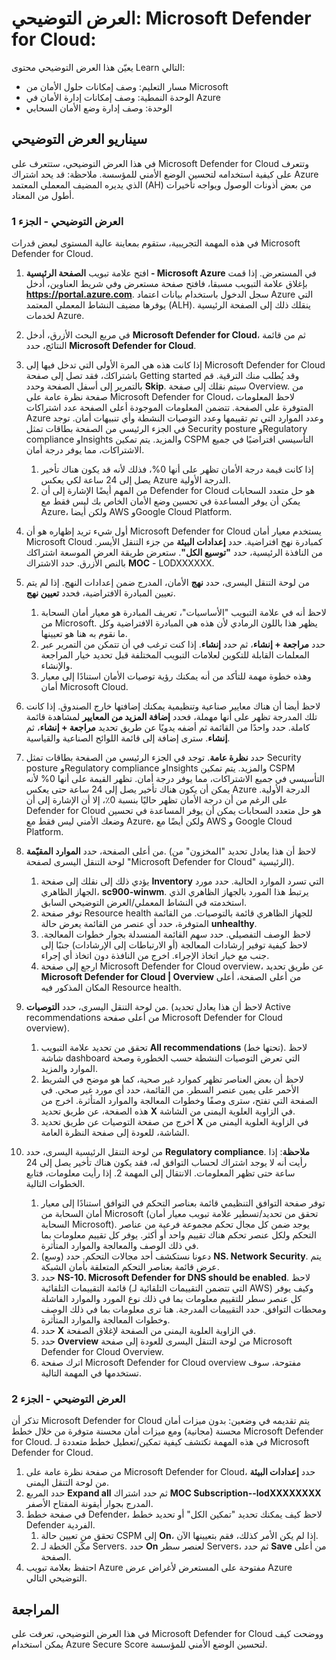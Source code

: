 <!---
---
العرض التوضيحي: العنوان: 'Microsoft Defender for Cloud' مسار التعلم/الوحدة النمطية/الوحدة: 'مسار التعلم: وصف إمكانات حلول الأمان من Microsoft؛ الوحدة: العنوان: "استكشاف Microsoft Defender for Cloud' مسار التعلم/الوحدة النمطية/الوحدة: "مسار التعلم: وصف إمكانات حلول الأمان من Microsoft؛ الوحدة النمطية 2: وصف إمكانيات إدارة الأمان في Azure؛ الوحدة 3: وصف إدارة الوضع الأمني السحابي"
---
--->

# العرض التوضيحي: Microsoft Defender for Cloud:

يعيّن هذا العرض التوضيحي محتوى Learn التالي:

- مسار التعليم: وصف إمكانات حلول الأمان من Microsoft
- الوحدة النمطية: وصف إمكانات إدارة الأمان في Azure
- الوحدة: وصف إدارة وضع الأمان السحابي

## سيناريو العرض التوضيحي

في هذا العرض التوضيحي، ستتعرف على Microsoft Defender for Cloud وتتعرف على كيفية استخدامه لتحسين الوضع الأمني للمؤسسة.  ملاحظة: قد يحد اشتراك Azure الذي يديره المضيف المعملي المعتمد (AH) من بعض أذونات الوصول ويواجه تأخيرات أطول من المعتاد.

### العرض التوضيحي - الجزء 1

في هذه المهمة التجريبية، ستقوم بمعاينة عالية المستوى لبعض قدرات Microsoft Defender for Cloud.

1. افتح علامة تبويب **الصفحة الرئيسية - Microsoft Azure** في المستعرض.  إذا قمت بإغلاق علامة التبويب مسبقا، فافتح صفحة مستعرض وفي شريط العناوين، أدخل **https://portal.azure.com**. سجل الدخول باستخدام بيانات اعتماد Azure التي يوفرها مضيف النشاط المعملي المعتمد (ALH).  ينقلك ذلك إلى الصفحة الرئيسية لخدمات Azure.

1. في مربع البحث الأزرق، أدخل **Microsoft Defender for Cloud**، ثم من قائمة النتائج، حدد **Microsoft Defender for Cloud**.

1. إذا كانت هذه هي المرة الأولى التي تدخل فيها إلى Microsoft Defender for Cloud باشتراكك، فقد تصل إلى صفحة Getting started وقد يُطلب منك الترقية.  قم بالتمرير إلى أسفل الصفحة وحدد **Skip**.  سيتم نقلك إلى صفحة Overview. من صفحة نظرة عامة على Microsoft Defender for Cloud، لاحظ المعلومات المتوفرة على الصفحة.  تتضمن المعلومات الموجودة أعلى الصفحة عدد اشتراكات Azure وعدد الموارد التي تم تقييمها وعدد التوصيات النشطة وأي تنبيهات أمان.  توجد في الجزء الرئيسي من الصفحة بطاقات تمثل Security posture وRegulatory compliance وInsights والمزيد.  يتم تمكين CSPM التأسيسي افتراضيًا في جميع الاشتراكات، مما يوفر درجة أمان.  
    1. إذا كانت قيمة درجة الأمان تظهر على أنها 0%، فذلك لأنه قد يكون هناك تأخير يصل إلى 24 ساعة لكي يعكس Azure الدرجة الأولية.  
    1. من المهم أيضًا الإشارة إلى أن Defender for Cloud هو حل متعدد السحابات يمكن أن يوفر المساعدة في تحسين وضع الأمان الخاص بك ليس فقط مع Azure، ولكن أيضا AWS وGoogle Cloud Platform.

1. أول شيء تريد إظهاره هو أن Microsoft Defender for Cloud يستخدم معيار أمان Microsoft Cloud كمبادرة نهج افتراضية.  حدد **إعدادات البيئة** من جزء التنقل الأيسر. من النافذة الرئيسية، حدد **"توسيع الكل"**.  ستعرض طريقة العرض الموسعة اشتراكك بالنص الأزرق.  حدد الاشتراك **MOC** - LODXXXXXX.

1. من لوحة التنقل اليسرى، حدد **نهج** الأمان، المدرج ضمن إعدادات النهج. إذا لم يتم تعيين المبادرة الافتراضية، فحدد **تعيين نهج**.
    1. لاحظ أنه في علامة التبويب "الأساسيات"، تعريف المبادرة هو معيار أمان السحابة من Microsoft.  يظهر هذا باللون الرمادي لأن هذه هي المبادرة الافتراضية وكل ما نقوم به هنا هو تعيينها.
    1. حدد **مراجعة + إنشاء**، ثم حدد **إنشاء**. إذا كنت ترغب في أن تتمكن من التمرير عبر المعلمات القابلة للتكوين لعلامات التبويب المختلفة قبل تحديد خيار المراجعة والإنشاء.
    1. وهذه خطوة مهمة للتأكد من أنه يمكنك رؤية توصيات الأمان استنادًا إلى معيار أمان Microsoft Cloud.  

1. لاحظ أيضا أن هناك معايير صناعية وتنظيمية يمكنك إضافتها خارج الصندوق. إذا كانت تلك المدرجة تظهر على أنها مهملة، فحدد **إضافة المزيد من المعايير** لمشاهدة قائمة كاملة.  حدد واحدًا من القائمة ثم أضفه يدويًا عن طريق تحديد **مراجعة + إنشاء**، ثم **إنشاء**.  سترى إضافة إلى قائمة اللوائح الصناعية والقياسية.

1. حدد **نظرة عامة**.  توجد في الجزء الرئيسي من الصفحة بطاقات تمثل Security posture وRegulatory compliance وInsights والمزيد.  يتم تمكين CSPM التأسيسي في جميع الاشتراكات، مما يوفر درجة أمان. تظهر القيمة على أنها 0% لأنه يمكن أن يكون هناك تأخير يصل إلى 24 ساعة حتى يعكس Azure الدرجة الأولية.  على الرغم من أن درجة الأمان تظهر حاليًا بنسبة 0٪، إلا أن الإشارة إلى أن Defender for Cloud هو حل متعدد السحابات يمكن أن يوفر المساعدة في تحسين وضعك الأمني ليس فقط مع Azure، ولكن أيضًا مع AWS و Google Cloud Platform.

1. من أعلى الصفحة، حدد **الموارد المقيّمة**.  (لاحظ أن هذا يعادل تحديد "المخزون" من لوحة التنقل اليسرى لصفحة "Microsoft Defender for Cloud" الرئيسية).
    1. يؤدي ذلك إلى نقلك إلى صفحة **Inventory** التي تسرد الموارد الحالية. حدد مورد الجهاز الظاهري، **sc900-winwm**. يرتبط هذا المورد بالجهاز الظاهري الذي استخدمته في النشاط المعملي/العرض التوضيحي السابق.
    1. توفر صفحة Resource health للجهاز الظاهري قائمة بالتوصيات.  من القائمة المتوفرة، حدد أي عنصر من القائمة يعرض حالة **unhealthy**.
    1. لاحظ الوصف التفصيلي.  حدد سهم القائمة المنسدلة بجوار خطوات المعالجة. لاحظ كيفية توفير إرشادات المعالجة (أو الارتباطات إلى الإرشادات) جنبًا إلى جنب مع خيار اتخاذ الإجراء.  اخرج من النافذة دون اتخاذ أي إجراء.
    1. ارجع إلى صفحة Microsoft Defender for Cloud overview، عن طريق تحديد **Microsoft Defender for Cloud | Overview** من أعلى الصفحة، أعلى المكان المذكور فيه Resource health.

1. من لوحة التنقل اليسرى، حدد **التوصيات**.  (لاحظ أن هذا يعادل تحديد Active recommendations من أعلى صفحة Microsoft Defender for Cloud overview).
    1. تحقق من تحديد علامة التبويب **All recommendations** (تحتها خط).  لاحظ شاشة dashboard التي تعرض التوصيات النشطة حسب الخطورة وصحة الموارد والمزيد.
    1. لاحظ أن بعض العناصر تظهر كموارد غير صحية، كما هو موضح في الشريط الأحمر على يمين عنصر السطر.  من القائمة، حدد أي مورد غير صحي.  في الصفحة التي تفتح، سترى وصفًا وخطوات المعالجة والموارد المتأثرة. اخرج من هذه الصفحة، عن طريق تحديد **X** في الزاوية العلوية اليمنى من الشاشة.
    1. اخرج من صفحة التوصيات عن طريق تحديد **X** في الزاوية العلوية اليمنى من الشاشة، للعودة إلى صفحة النظرة العامة.

1. من لوحة التنقل الرئيسية اليسرى، حدد **Regulatory compliance**.  **ملاحظة**: إذا رأيت أنه لا يوجد اشتراك لحساب التوافق له، فقد يكون هناك تأخير يصل إلى 24 ساعة حتى تظهر المعلومات. الانتقال إلى المهمة 2.  إذا رأيت معلومات، فتابع الخطوات التالية.
    1. توفر صفحة التوافق التنظيمي قائمة بعناصر التحكم في التوافق استنادًا إلى معيار أمان السحابة من Microsoft (تحقق من تحديد/تسطير علامة تبويب معيار أمان السحابة Microsoft). يوجد ضمن كل مجال تحكم مجموعة فرعية من عناصر التحكم ولكل عنصر تحكم هناك تقييم واحد أو أكثر. يوفر كل تقييم معلومات بما في ذلك الوصف والمعالجة والموارد المتأثرة.
    1. دعونا نستكشف أحد مجالات التحكم. حدد (وسع) **NS. Network Security**. يتم عرض قائمة بعناصر التحكم المتعلقة بأمان الشبكة.
    1. حدد **NS-10. Microsoft Defender for DNS should be enabled**. لاحظ قائمة التقييمات التلقائية (التي تتضمن التقييمات التلقائية لـ AWS) وكيف يوفر كل عنصر سطر للتقييم معلومات بما في ذلك نوع المورد والموارد الفاشلة ومحطات التوافق. حدد التقييمات المدرجة.  هنا ترى معلومات بما في ذلك الوصف وخطوات المعالجة والموارد المتأثرة.
    1. حدد **X** في الزاوية العلوية اليمنى من الصفحة لإغلاق الصفحة.
    1. حدد **Overview** من لوحة التنقل اليسرى للعودة إلى صفحة Microsoft Defender for Cloud Overview.
    1. اترك صفحة Microsoft Defender for Cloud overview مفتوحة، سوف تستخدمها في المهمة التالية.

### العرض التوضيحي - الجزء 2

تذكر أن Microsoft Defender for Cloud يتم تقديمه في وضعين: بدون ميزات أمان محسنة (مجانية) ومع ميزات أمان محسنة متوفرة من خلال خطط Microsoft Defender for Cloud. في هذه المهمة تكتشف كيفية تمكين/تعطيل خطط متعددة لـ Microsoft Defender for Cloud.

1. من صفحة نظرة عامة على Microsoft Defender for Cloud، حدد **إعدادات البيئة** من لوحة التنقل اليمنى.
1. حدد المربع **Expand all** ثم حدد اشتراك **MOC Subscription--lodXXXXXXXX** المدرج بجوار أيقونة المفتاح الأصفر.
1. في صفحة خطط Defender، لاحظ كيف يمكنك تحديد "تمكين الكل" أو تحديد خطط Defender الفردية. 
    1. تحقق من تعيين حالة CSPM إلى **On**، إذا لم يكن الأمر كذلك، فقم بتعيينها الآن.  
    1. مكّن الخطة لـ Servers.  حدد **On** لعنصر سطر Servers، ثم حدد **Save** من أعلى الصفحة.
1. احتفظ بعلامة تبويب Azure مفتوحة على المستعرض لأغراض عرض Azure التوضيحي التالي.

## المراجعة

في هذا العرض التوضيحي، تعرفت على Microsoft Defender for Cloud ووضحت كيف يمكن استخدام Azure Secure Score لتحسين الوضع الأمني للمؤسسة.
